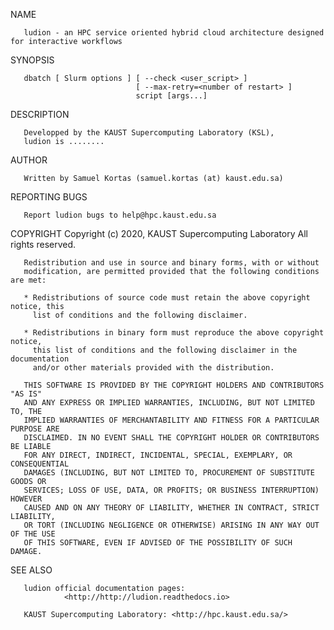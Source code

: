 NAME

       ludion - an HPC service oriented hybrid cloud architecture designed for interactive workflows

SYNOPSIS

       dbatch [ Slurm options ] [ --check <user_script> ]
                                [ --max-retry=<number of restart> ]
                                script [args...]

DESCRIPTION

       Developped by the KAUST Supercomputing Laboratory (KSL),
       ludion is ........

AUTHOR

       Written by Samuel Kortas (samuel.kortas (at) kaust.edu.sa)

REPORTING BUGS

       Report ludion bugs to help@hpc.kaust.edu.sa


COPYRIGHT
       Copyright (c) 2020, KAUST Supercomputing Laboratory
       All rights reserved.

       Redistribution and use in source and binary forms, with or without
       modification, are permitted provided that the following conditions are met:

       * Redistributions of source code must retain the above copyright notice, this
         list of conditions and the following disclaimer.

       * Redistributions in binary form must reproduce the above copyright notice,
         this list of conditions and the following disclaimer in the documentation
         and/or other materials provided with the distribution.

       THIS SOFTWARE IS PROVIDED BY THE COPYRIGHT HOLDERS AND CONTRIBUTORS "AS IS"
       AND ANY EXPRESS OR IMPLIED WARRANTIES, INCLUDING, BUT NOT LIMITED TO, THE
       IMPLIED WARRANTIES OF MERCHANTABILITY AND FITNESS FOR A PARTICULAR PURPOSE ARE
       DISCLAIMED. IN NO EVENT SHALL THE COPYRIGHT HOLDER OR CONTRIBUTORS BE LIABLE
       FOR ANY DIRECT, INDIRECT, INCIDENTAL, SPECIAL, EXEMPLARY, OR CONSEQUENTIAL
       DAMAGES (INCLUDING, BUT NOT LIMITED TO, PROCUREMENT OF SUBSTITUTE GOODS OR
       SERVICES; LOSS OF USE, DATA, OR PROFITS; OR BUSINESS INTERRUPTION) HOWEVER
       CAUSED AND ON ANY THEORY OF LIABILITY, WHETHER IN CONTRACT, STRICT LIABILITY,
       OR TORT (INCLUDING NEGLIGENCE OR OTHERWISE) ARISING IN ANY WAY OUT OF THE USE
       OF THIS SOFTWARE, EVEN IF ADVISED OF THE POSSIBILITY OF SUCH DAMAGE.

SEE ALSO

       ludion official documentation pages:
                <http://http://ludion.readthedocs.io>
		
       KAUST Supercomputing Laboratory: <http://hpc.kaust.edu.sa/>
